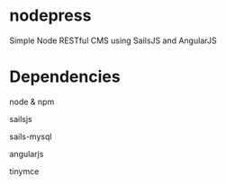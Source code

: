 nodepress
=========

Simple Node RESTful CMS using SailsJS and AngularJS


Dependencies
==

node & npm

sailsjs

sails-mysql

angularjs

tinymce
